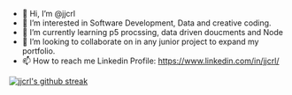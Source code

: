 - 👋 Hi, I’m @jjcrl
- 👀 I’m interested in Software Development, Data and creative coding.
- 🌱 I’m currently learning p5 procssing, data driven doucments and Node
- 💞️ I’m looking to collaborate on in any junior project to expand my portfolio.
- 📫 How to reach me Linkedin Profile: https://www.linkedin.com/in/jjcrl/


[![jjcrl's github streak](https://github-readme-streak-stats.herokuapp.com/?user=jjcrl&theme=blue-green)](https://github.com/DenverCoder1/github-readme-streak-stats)
<!---
This is a ✨ special ✨ repository because its `README.md` (this file) appears on your GitHub profile.
You can click the Preview link to take a look at your changes.
--->
